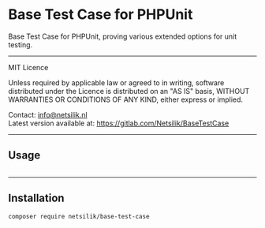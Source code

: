 Base Test Case for PHPUnit
==========================

Base Test Case for PHPUnit, proving various extended options for unit testing.

---

MIT Licence

Unless required by applicable law or agreed to in writing, software
distributed under the Licence is distributed on an "AS IS" basis,
WITHOUT WARRANTIES OR CONDITIONS OF ANY KIND, either express or implied.

Contact: info@netsilik.nl  
Latest version available at: https://gitlab.com/Netsilik/BaseTestCase

---

Usage
-----

```php

```

---

Installation
------------

```
composer require netsilik/base-test-case
```
